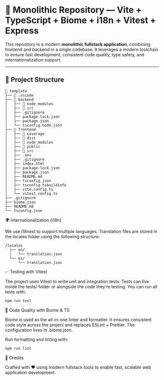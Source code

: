 # 🧱 Monolithic Repository — Vite + TypeScript + Biome + i18n + Vitest + Express

This repository is a modern **monolithic fullstack application**, combining frontend and backend in a single codebase. It leverages a modern toolchain to ensure fast development, consistent code quality, type safety, and internationalization support.

---

## 📁 Project Structure
```
📁 template
├── 📁 .vscode
├── 📁 backend
│   ├── 📁 node_modules
│   ├── 📁 src
│   ├── .gitignore
│   ├── package-lock.json
│   ├── package.json
│   └── tsconfig.node.json
├── 📁 frontend
│   ├── 📁 coverage
│   ├── 📁 dist
│   ├── 📁 node_modules
│   ├── 📁 public
│   ├── 📁 src
│   ├── .env
│   ├── .gitignore
│   ├── index.html
│   ├── package-lock.json
│   ├── package.json
│   ├── README.md
│   ├── tsconfig.json
│   ├── tsconfig.tsbuildinfo
│   ├── vite.config.ts
│   └── vitest.config.ts
├── .gitignore
├── biome.json
├── README.md
└── tsconfig.json
```

🌍 Internationalization (i18n)

We use i18next to support multiple languages. Translation files are stored in the locales folder using the following structure:

```
/locales
  ├── en/
  │   └── translation.json
  └── es/
      └── translation.json
```

✅ Testing with Vitest

The project uses Vitest to write unit and integration tests. Tests can live inside the tests/ folder or alongside the code they’re testing. You can run all tests with:

```bash
npm run test
```

🧼 Code Quality with Biome & TS

Biome is used as the all-in-one linter and formatter. It ensures consistent code style across the project and replaces ESLint + Prettier. The configuration lives in .biome.json.

Run formatting and linting with:

```bash
npm run lint
```

🙌 Credits

Crafted with ❤️ using modern fullstack tools to enable fast, scalable web application development.